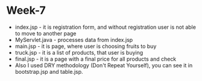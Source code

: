# Week-7
* index.jsp - it is registration form, and without registration user is not able to move to another page  
* MyServlet.java - processes data from index.jsp  
* main.jsp - it is page, where user is choosing fruits to buy  
* truck.jsp - it is a list of products, that user is buying  
* final.jsp - it is a page with a final price for all products and check  
* Also I used DRY methodology (Don't Repeat Yourself), you can see it in bootstrap.jsp and table.jsp.  
